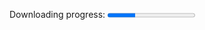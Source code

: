 <label for="file">Downloading progress:</label>
<progress id="file" value="32" max="100"> 32% </progress>
